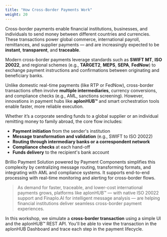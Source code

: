 ```yaml
---
title: "How Cross-Border Payments Work"
weight: 20
---
```


Cross-border payments enable financial institutions, businesses, and individuals to send money between different countries and currencies. These transactions power global commerce, international payroll, remittances, and supplier payments — and are increasingly expected to be **instant**, **transparent**, and **traceable**.

Modern cross-border payments leverage standards such as **SWIFT MT**, **ISO 20022**, and regional schemes (e.g., **TARGET2**, **MEPS**, **SEPA**, **FedNow**) to exchange payment instructions and confirmations between originating and beneficiary banks.

Unlike domestic real-time payments (like RTP or FedNow), cross-border transactions often involve **multiple intermediaries**, currency conversions, and compliance checks (e.g., AML, sanctions screening). However, innovations in payment hubs like **aplonHUB™** and smart orchestration tools enable faster, more reliable execution.

Whether it’s a corporate sending funds to a global supplier or an individual remitting money to family abroad, the core flow includes:

- **Payment initiation** from the sender's institution
- **Message transformation and validation** (e.g., SWIFT to ISO 20022)
- **Routing through intermediary banks or a correspondent network**
- **Compliance checks** at each hand-off
- **Funds delivery** to the recipient's bank account

Brillio Payment Solution powered by Payment Components simplifies this complexity by centralizing message routing, transforming formats, and integrating with AML and compliance systems. It supports end-to-end processing with real-time monitoring and alerting for cross-border flows.

> As demand for faster, traceable, and lower-cost international payments grows, platforms like aplonHUB™ — with native ISO 20022 support and Finaplo.AI for intelligent message analysis — are helping financial institutions deliver seamless cross-border payment experiences.

In this workshop, we simulate a **cross-border transaction** using a simple UI and the aplonHUB™ REST API. You'll be able to view the transaction in the aplonHUB Dashboard and trace each step in the payment lifecycle.
